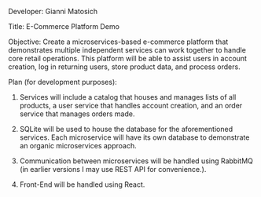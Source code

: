 Developer: Gianni Matosich



Title: E-Commerce Platform Demo



Objective: Create a microservices-based e-commerce platform that demonstrates multiple independent services can work together to handle core retail operations. This platform will be able to assist users in account creation, log in returning users, store product data, and process orders. 



Plan (for development purposes):

1. Services will include a catalog that houses and manages lists of all products, a user service that handles account creation, and an order service that manages orders made.

2. SQLite will be used to house the database for the aforementioned services. Each microservice will have its own database to demonstrate an organic microservices approach.

3. Communication between microservices will be handled using RabbitMQ (in earlier versions I may use REST API for convenience.).

4. Front-End will be handled using React.